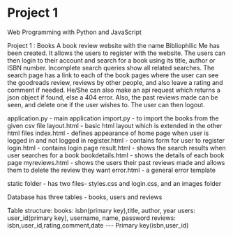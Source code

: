 # Project 1

Web Programming with Python and JavaScript

Project 1 : Books
A book review website with the name Bibliophilic Me has been created. It allows the users to register with the website. The users can then login to their account and search for a book using its title, author or ISBN number. Incomplete search queries show all related searches. The search page has a link to each of the book pages where the user can see the goodreads review, reviews by other people, and also leave a rating and comment if needed. He/She can also make an api request which returns a json object if found, else a 404 error. Also, the past reviews made can be seen, and delete one if the user wishes to. The user can then logout.

application.py - main application
import.py - to import the books from the given csv file
layout.html - basic html layout which is extended in the other html files
index.html - defines appearance of home page when user is logged in and not logged in
register.html - contains form for user to register
login.html - contains login page
result.html -  shows the search results when user searches for a book
bookdetails.html - shows the details of each book page
myreviews.html - shows the users their past reviews made and allows them to delete the review they want
error.html - a general error template 

static folder - has two files- styles.css and login.css, and an images folder

Database has three tables - books, users and reviews

Table structure:
books: isbn(primary key),title, author, year
users: user_id(primary key), username, name, password
reviews: isbn,user_id,rating,comment,date --- Primary key(isbn,user_id)
